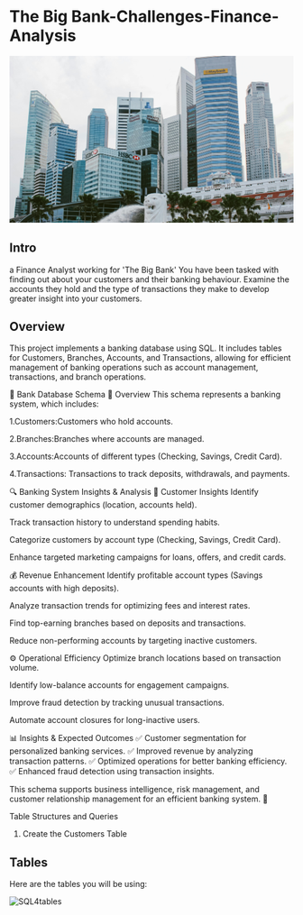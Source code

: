 

# The Big Bank-Challenges-Finance-Analysis

![sql4](pexels-bala-5406959.jpg)


## Intro
a Finance Analyst working for 'The Big Bank'
You have been tasked with finding out about your customers and their banking behaviour. Examine the accounts they hold and the type of transactions they make to develop greater insight into your customers.

## Overview

This project implements a banking database using SQL. It includes tables for Customers, Branches, Accounts, and Transactions, allowing for efficient management of banking operations such as account management, transactions, and branch operations.

🏦 Bank Database Schema
📌 Overview
This schema represents a banking system, which includes:

1.Customers:Customers who hold accounts.

2.Branches:Branches where accounts are managed.

3.Accounts:Accounts of different types (Checking, Savings, Credit Card).

4.Transactions: Transactions to track deposits, withdrawals, and payments.


🔍 Banking System Insights & Analysis
🛒 Customer Insights
Identify customer demographics (location, accounts held).

Track transaction history to understand spending habits.

Categorize customers by account type (Checking, Savings, Credit Card).

Enhance targeted marketing campaigns for loans, offers, and credit cards.

💰 Revenue Enhancement
Identify profitable account types (Savings accounts with high deposits).

Analyze transaction trends for optimizing fees and interest rates.

Find top-earning branches based on deposits and transactions.

Reduce non-performing accounts by targeting inactive customers.

⚙️ Operational Efficiency
Optimize branch locations based on transaction volume.

Identify low-balance accounts for engagement campaigns.

Improve fraud detection by tracking unusual transactions.

Automate account closures for long-inactive users.


📊 Insights & Expected Outcomes
✅ Customer segmentation for personalized banking services.
✅ Improved revenue by analyzing transaction patterns.
✅ Optimized operations for better banking efficiency.
✅ Enhanced fraud detection using transaction insights.

This schema supports business intelligence, risk management, and customer relationship management for an efficient banking system. 🚀

Table Structures and Queries

1. Create the Customers Table

## Tables
Here are the tables you will be using:

![SQL4tables](https://user-images.githubusercontent.com/122549893/236733689-6754ba0e-688f-4ccc-8ee8-0c6da5ffafe5.png)
